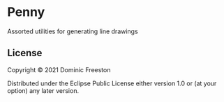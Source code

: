 # Penny

Assorted utilities for generating line drawings

## License

Copyright © 2021 Dominic Freeston

Distributed under the Eclipse Public License either version 1.0 or (at
your option) any later version.
